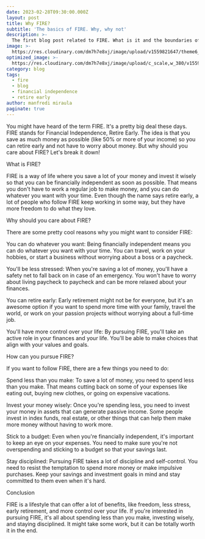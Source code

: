 ```yaml
---
date: 2023-02-28T09:30:00.000Z
layout: post
title: Why FIRE?
subtitle: 'The basics of FIRE. Why, why not'
description: >-
  The first blog post related to FIRE. What is it and the boundaries of the concept
image: >-
  https://res.cloudinary.com/dm7h7e8xj/image/upload/v1559821647/theme6_qeeojf.jpg
optimized_image: >-
  https://res.cloudinary.com/dm7h7e8xj/image/upload/c_scale,w_380/v1559821647/theme6_qeeojf.jpg
category: blog
tags:
  - fire
  - blog
  - financial independence
  - retire early
author: manfredi miraula
paginate: true
---
```

You might have heard of the term FIRE. It's a pretty big deal these days. FIRE stands for Financial Independence, Retire Early. The idea is that you save as much money as possible (like 50% or more of your income) so you can retire early and not have to worry about money. But why should you care about FIRE? Let's break it down!

What is FIRE?

FIRE is a way of life where you save a lot of your money and invest it wisely so that you can be financially independent as soon as possible. That means you don't have to work a regular job to make money, and you can do whatever you want with your time. Even though the name says retire early, a lot of people who follow FIRE keep working in some way, but they have more freedom to do what they love.

Why should you care about FIRE?

There are some pretty cool reasons why you might want to consider FIRE:

You can do whatever you want: Being financially independent means you can do whatever you want with your time. You can travel, work on your hobbies, or start a business without worrying about a boss or a paycheck.

You'll be less stressed: When you're saving a lot of money, you'll have a safety net to fall back on in case of an emergency. You won't have to worry about living paycheck to paycheck and can be more relaxed about your finances.

You can retire early: Early retirement might not be for everyone, but it's an awesome option if you want to spend more time with your family, travel the world, or work on your passion projects without worrying about a full-time job.

You'll have more control over your life: By pursuing FIRE, you'll take an active role in your finances and your life. You'll be able to make choices that align with your values and goals.

How can you pursue FIRE?

If you want to follow FIRE, there are a few things you need to do:

Spend less than you make: To save a lot of money, you need to spend less than you make. That means cutting back on some of your expenses like eating out, buying new clothes, or going on expensive vacations.

Invest your money wisely: Once you're spending less, you need to invest your money in assets that can generate passive income. Some people invest in index funds, real estate, or other things that can help them make more money without having to work more.

Stick to a budget: Even when you're financially independent, it's important to keep an eye on your expenses. You need to make sure you're not overspending and sticking to a budget so that your savings last.

Stay disciplined: Pursuing FIRE takes a lot of discipline and self-control. You need to resist the temptation to spend more money or make impulsive purchases. Keep your savings and investment goals in mind and stay committed to them even when it's hard.

Conclusion

FIRE is a lifestyle that can offer a lot of benefits, like freedom, less stress, early retirement, and more control over your life. If you're interested in pursuing FIRE, it's all about spending less than you make, investing wisely, and staying disciplined. It might take some work, but it can be totally worth it in the end.



